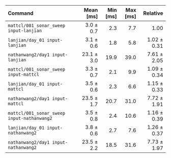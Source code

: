 | Command | Mean [ms] | Min [ms] | Max [ms] | Relative |
|:---|---:|---:|---:|---:|
| `mattcl/001_sonar_sweep input-lanjian` | 3.0 ± 0.7 | 2.3 | 7.7 | 1.00 |
| `lanjian/day_01 input-lanjian` | 3.1 ± 0.6 | 1.8 | 5.8 | 1.02 ± 0.31 |
| `nathanwang2/day1 input-lanjian` | 23.1 ± 3.0 | 19.9 | 39.0 | 7.61 ± 2.05 |
| `mattcl/001_sonar_sweep input-mattcl` | 3.3 ± 0.7 | 2.1 | 9.9 | 1.09 ± 0.34 |
| `lanjian/day_01 input-mattcl` | 3.5 ± 0.6 | 2.3 | 6.6 | 1.15 ± 0.33 |
| `nathanwang2/day1 input-mattcl` | 23.5 ± 1.7 | 20.7 | 31.0 | 7.72 ± 1.91 |
| `mattcl/001_sonar_sweep input-nathanwang2` | 3.5 ± 0.8 | 2.4 | 10.6 | 1.16 ± 0.39 |
| `lanjian/day_01 input-nathanwang2` | 3.8 ± 0.6 | 2.7 | 7.6 | 1.26 ± 0.37 |
| `nathanwang2/day1 input-nathanwang2` | 23.5 ± 2.2 | 18.5 | 31.6 | 7.73 ± 1.97 |
